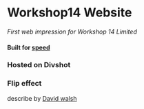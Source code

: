 # Workshop14 Website
*First web impression for Workshop 14 Limited*

#### Built for [speed](https://developers.google.com/speed/pagespeed/insights/?url=development.workshop14.divshot.io)

### Hosted on Divshot


### Flip effect
describe by [David walsh](http://davidwalsh.name/css-flip)
